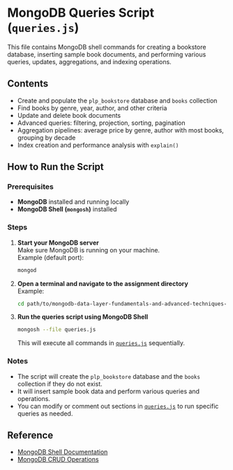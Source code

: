# MongoDB Queries Script (`queries.js`)

This file contains MongoDB shell commands for creating a bookstore database, inserting sample book documents, and performing various queries, updates, aggregations, and indexing operations.

## Contents

- Create and populate the `plp_bookstore` database and `books` collection
- Find books by genre, year, author, and other criteria
- Update and delete book documents
- Advanced queries: filtering, projection, sorting, pagination
- Aggregation pipelines: average price by genre, author with most books, grouping by decade
- Index creation and performance analysis with `explain()`

## How to Run the Script

### Prerequisites

- **MongoDB** installed and running locally
- **MongoDB Shell (`mongosh`)** installed

### Steps

1. **Start your MongoDB server**  
   Make sure MongoDB is running on your machine.  
   Example (default port):  
   ```bash
   mongod
   ```

2. **Open a terminal and navigate to the assignment directory**  
   Example:  
   ```bash
   cd path/to/mongodb-data-layer-fundamentals-and-advanced-techniques-Vokeh254
   ```

3. **Run the queries script using MongoDB Shell**  
   ```bash
   mongosh --file queries.js
   ```

   This will execute all commands in [`queries.js`](mongodb-data-layer-fundamentals-and-advanced-techniques-Vokeh254/queries.js) sequentially.

### Notes

- The script will create the `plp_bookstore` database and the `books` collection if they do not exist.
- It will insert sample book data and perform various queries and operations.
- You can modify or comment out sections in [`queries.js`](mongodb-data-layer-fundamentals-and-advanced-techniques-Vokeh254/queries.js) to run specific queries as needed.

## Reference

- [MongoDB Shell Documentation](https://www.mongodb.com/docs/mongodb-shell/)
- [MongoDB CRUD Operations](https://www.mongodb.com/docs/manual/crud/)
